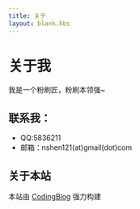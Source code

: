 ```yaml
---
title: 关于
layout: blank.hbs
---
```

# 关于我

我是一个粉刷匠，粉刷本领强~

## 联系我：

* QQ:5836211
* 邮箱：nshen121(at)gmail(dot)com

## 关于本站

<p>本站由 <a href="https://github.com/nshen/coding-blog" target="blank">CodingBlog</a> 强力构建